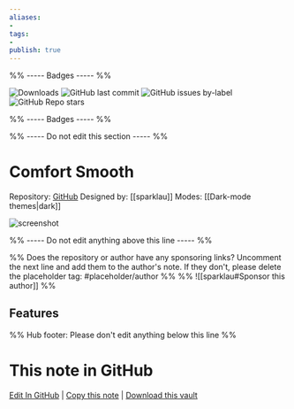 ```yaml
---
aliases:
- 
tags: 
- 
publish: true
---
```


%% ----- Badges ----- %%

![Downloads](https://img.shields.io/badge/downloads-5458-573E7A?style=for-the-badge&logo=)
![GitHub last commit](https://img.shields.io/github/last-commit/sparklau/comfort-smooth?color=573E7A&label=last%20update&logo=github&style=for-the-badge)
![GitHub issues by-label](https://img.shields.io/github/issues/sparklau/comfort-smooth/help%20wanted?color=573E7A&logo=github&style=for-the-badge) 
![GitHub Repo stars](https://img.shields.io/github/stars/sparklau/comfort-smooth?color=573E7A&logo=github&style=for-the-badge)

%% ----- Badges ----- %%

%% ----- Do not edit this section ----- %%

# Comfort Smooth

Repository: [GitHub](https://github.com/sparklau/comfort-smooth)
Designed by: [[sparklau]]
Modes: [[Dark-mode themes|dark]]



![screenshot](https://github.com/sparklau/comfort-smooth/raw/master/comfort-smooth.png)

%% ----- Do not edit anything above this line ----- %% 

%% Does the repository or author have any sponsoring links? Uncomment the next line and add them to the author's note. If they don't, please delete the placeholder tag: #placeholder/author %%
%% ![[sparklau#Sponsor this author]] %%


## Features



%% Hub footer: Please don't edit anything below this line %%

# This note in GitHub

<span class="git-footer">[Edit In GitHub](https://github.dev/obsidian-community/obsidian-hub/blob/main/02%20-%20Community%20Expansions/02.05%20All%20Community%20Expansions/Themes/Comfort%20Smooth.md "git-hub-edit-note") | [Copy this note](https://raw.githubusercontent.com/obsidian-community/obsidian-hub/main/02%20-%20Community%20Expansions/02.05%20All%20Community%20Expansions/Themes/Comfort%20Smooth.md "git-hub-copy-note") | [Download this vault](https://github.com/obsidian-community/obsidian-hub/archive/refs/heads/main.zip "git-hub-download-vault") </span>
